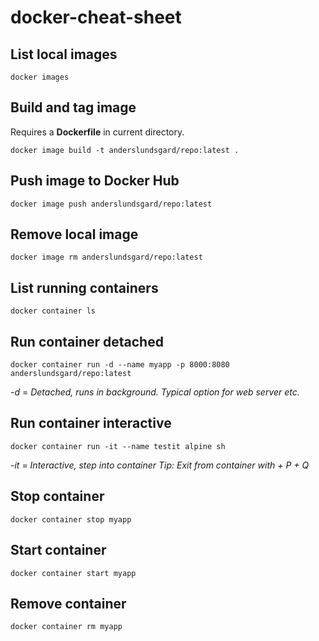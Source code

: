 # docker-cheat-sheet

## List local images
```
docker images
```

## Build and tag image
Requires a **Dockerfile** in current directory.
```
docker image build -t anderslundsgard/repo:latest . 
```

## Push image to Docker Hub
```
docker image push anderslundsgard/repo:latest
```

## Remove local image
```
docker image rm anderslundsgard/repo:latest
```

## List running containers
```
docker container ls
```

## Run container detached
```
docker container run -d --name myapp -p 8000:8080 anderslundsgard/repo:latest
```
*-d* = *Detached, runs in background. Typical option for web server etc.*

## Run container interactive
```
docker container run -it --name testit alpine sh
```
*-it* = *Interactive, step into container*
*Tip: Exit from container with <Ctrl> + P + Q*

## Stop container
```
docker container stop myapp
```

## Start container
```
docker container start myapp
```

## Remove container
```
docker container rm myapp
```
